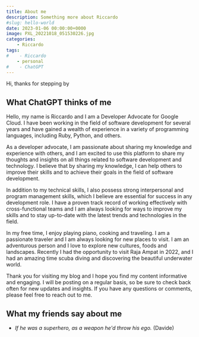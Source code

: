 ```yaml
---
title: About me
description: Something more about Riccardo
#slug: hello-world
date: 2023-01-06 00:00:00+0000
image: PXL_20221018_051530226.jpg
categories:
    - Riccardo
tags:
#    - Riccardo
    - personal
#    - ChatGPT
---
```


Hi, thanks for stepping by

## What ChatGPT thinks of me

Hello, my name is Riccardo and I am a Developer Advocate for Google Cloud. I have been working in the field of software development for several years and have gained a wealth of experience in a variety of programming languages, including Ruby, Python, and others.

As a developer advocate, I am passionate about sharing my knowledge and experience with others, and I am excited to use this platform to share my thoughts and insights on all things related to software development and technology. I believe that by sharing my knowledge, I can help others to improve their skills and to achieve their goals in the field of software development.

In addition to my technical skills, I also possess strong interpersonal and program management skills, which I believe are essential for success in any development role. I have a proven track record of working effectively with cross-functional teams and I am always looking for ways to improve my skills and to stay up-to-date with the latest trends and technologies in the field.

In my free time, I enjoy playing piano, cooking and traveling. I am a passionate traveler and I am always looking for new places to visit. I am an adventurous person and I love to explore new cultures, foods and landscapes. Recently I had the opportunity to visit Raja Ampat in 2022, and I had an amazing time scuba diving and discovering the beautiful underwater world.

Thank you for visiting my blog and I hope you find my content informative and engaging. I will be posting on a regular basis, so be sure to check back often for new updates and insights. If you have any questions or comments, please feel free to reach out to me.

## What my friends say about me

* *If he was a superhero, as a weapon he'd throw his ego.* (Davide)
